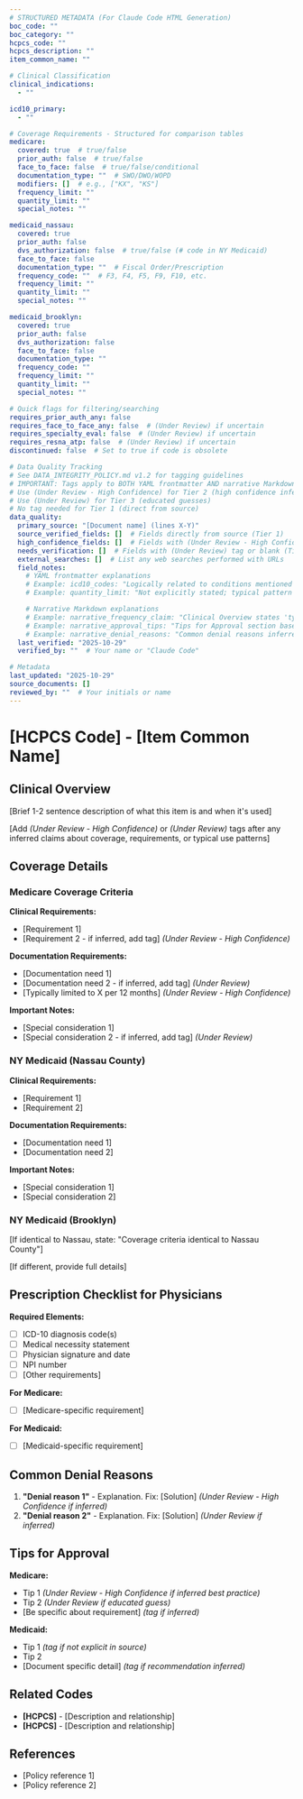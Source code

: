 ```yaml
---
# STRUCTURED METADATA (For Claude Code HTML Generation)
boc_code: ""
boc_category: ""
hcpcs_code: ""
hcpcs_description: ""
item_common_name: ""

# Clinical Classification
clinical_indications:
  - ""

icd10_primary:
  - ""

# Coverage Requirements - Structured for comparison tables
medicare:
  covered: true  # true/false
  prior_auth: false  # true/false
  face_to_face: false  # true/false/conditional
  documentation_type: ""  # SWO/DWO/WOPD
  modifiers: []  # e.g., ["KX", "KS"]
  frequency_limit: ""
  quantity_limit: ""
  special_notes: ""

medicaid_nassau:
  covered: true
  prior_auth: false
  dvs_authorization: false  # true/false (# code in NY Medicaid)
  face_to_face: false
  documentation_type: ""  # Fiscal Order/Prescription
  frequency_code: ""  # F3, F4, F5, F9, F10, etc.
  frequency_limit: ""
  quantity_limit: ""
  special_notes: ""

medicaid_brooklyn:
  covered: true
  prior_auth: false
  dvs_authorization: false
  face_to_face: false
  documentation_type: ""
  frequency_code: ""
  frequency_limit: ""
  quantity_limit: ""
  special_notes: ""

# Quick flags for filtering/searching
requires_prior_auth_any: false
requires_face_to_face_any: false  # (Under Review) if uncertain
requires_specialty_eval: false  # (Under Review) if uncertain
requires_resna_atp: false  # (Under Review) if uncertain
discontinued: false  # Set to true if code is obsolete

# Data Quality Tracking
# See DATA_INTEGRITY_POLICY.md v1.2 for tagging guidelines
# IMPORTANT: Tags apply to BOTH YAML frontmatter AND narrative Markdown content
# Use (Under Review - High Confidence) for Tier 2 (high confidence inferences)
# Use (Under Review) for Tier 3 (educated guesses)
# No tag needed for Tier 1 (direct from source)
data_quality:
  primary_source: "[Document name] (lines X-Y)"
  source_verified_fields: []  # Fields directly from source (Tier 1)
  high_confidence_fields: []  # Fields with (Under Review - High Confidence) tag (Tier 2)
  needs_verification: []  # Fields with (Under Review) tag or blank (Tier 3-4)
  external_searches: []  # List any web searches performed with URLs
  field_notes:
    # YAML frontmatter explanations
    # Example: icd10_codes: "Logically related to conditions mentioned in source"
    # Example: quantity_limit: "Not explicitly stated; typical pattern for this equipment type"

    # Narrative Markdown explanations
    # Example: narrative_frequency_claim: "Clinical Overview states 'typically 1 per 12 months' - inferred from standard replacement cycle"
    # Example: narrative_approval_tips: "Tips for Approval section based on general DME best practices, not code-specific"
    # Example: narrative_denial_reasons: "Common denial reasons inferred from typical DME denial patterns"
  last_verified: "2025-10-29"
  verified_by: ""  # Your name or "Claude Code"

# Metadata
last_updated: "2025-10-29"
source_documents: []
reviewed_by: ""  # Your initials or name
---
```


# [HCPCS Code] - [Item Common Name]

## Clinical Overview

[Brief 1-2 sentence description of what this item is and when it's used]

[Add *(Under Review - High Confidence)* or *(Under Review)* tags after any inferred claims about coverage, requirements, or typical use patterns]

## Coverage Details

### Medicare Coverage Criteria

**Clinical Requirements:**
- [Requirement 1]
- [Requirement 2 - if inferred, add tag] *(Under Review - High Confidence)*

**Documentation Requirements:**
- [Documentation need 1]
- [Documentation need 2 - if inferred, add tag] *(Under Review)*
- [Typically limited to X per 12 months] *(Under Review - High Confidence)*

**Important Notes:**
- [Special consideration 1]
- [Special consideration 2 - if inferred, add tag] *(Under Review)*

### NY Medicaid (Nassau County)

**Clinical Requirements:**
- [Requirement 1]
- [Requirement 2]

**Documentation Requirements:**
- [Documentation need 1]
- [Documentation need 2]

**Important Notes:**
- [Special consideration 1]
- [Special consideration 2]

### NY Medicaid (Brooklyn)

[If identical to Nassau, state: "Coverage criteria identical to Nassau County"]

[If different, provide full details]

## Prescription Checklist for Physicians

**Required Elements:**
- [ ] ICD-10 diagnosis code(s)
- [ ] Medical necessity statement
- [ ] Physician signature and date
- [ ] NPI number
- [ ] [Other requirements]

**For Medicare:**
- [ ] [Medicare-specific requirement]

**For Medicaid:**
- [ ] [Medicaid-specific requirement]

## Common Denial Reasons

1. **"Denial reason 1"** - Explanation. Fix: [Solution] *(Under Review - High Confidence if inferred)*
2. **"Denial reason 2"** - Explanation. Fix: [Solution] *(Under Review if inferred)*

## Tips for Approval

**Medicare:**
- Tip 1 *(Under Review - High Confidence if inferred best practice)*
- Tip 2 *(Under Review if educated guess)*
- [Be specific about requirement] *(tag if inferred)*

**Medicaid:**
- Tip 1 *(tag if not explicit in source)*
- Tip 2
- [Document specific detail] *(tag if recommendation inferred)*

## Related Codes

- **[HCPCS]** - [Description and relationship]
- **[HCPCS]** - [Description and relationship]

## References

- [Policy reference 1]
- [Policy reference 2]

